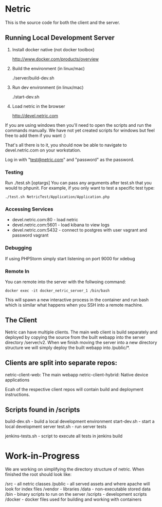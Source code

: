 # Netric
This is the source code for both the client and the server.

## Running Local Development Server

1. Install docker native (not docker toolbox)

    http://www.docker.com/products/overview

2. Build the environment (in linux/mac)
    
    ./server/build-dev.sh
    
3. Run dev environment (in linux/mac)

    ./start-dev.sh
    
4. Load netric in the browser

    http://devel.netric.com

If you are using windows then you'll need to open the scripts and run the commands manually. 
We have not yet created scripts for windows but feel free to add them if you want :)

That's all there is to it, you should now be able to navigate to 
devel.netric.com on your workstation.

Log in with "test@netric.com" and "password" as the password.

### Testing
Run ./test.sh [optargs]
You can pass any arguments after test.sh that you would to phpunit. For example,
if you only want to test a specific test type:

    ./test.sh NetricTest/Application/Application.php

### Accessing Services
- devel.netric.com:80 - load netric
- devel.netric.com:5601 - load kibana to view logs
- devel.netric.com:5432 - connect to postgres with user vagrant and password vagrant

### Debugging
If using PHPStorm simply start listening on port 9000 for xdebug

### Remote In

You can remote into the server with the follwoing command:

    docker exec -it docker_netric_server_1 /bin/bash
    
This will spawn a new interactive process in the container and run bash which
is similar what happens when you SSH into a remote machine.

## The Client

Netric can have multiple clients. The main web client is build separately and deployed by
copying the source from the built webapp into the server directory /server/v2. When we finish
moving the server into a new directory structure we will simply deploy the built
webapp into /public/*.

## Clients are split into separate repos:
netric-client-web: The main webapp
netric-client-hybrid: Native device applications

Ecah of the respective client repos will contain build and deployment instructions.

## Scripts found in /scripts

build-dev.sh - build a local development environment
start-dev.sh - start a local development server
test.sh - run server tests

jenkins-tests.sh - script to execute all tests in jenkins build

# Work-in-Progress

We are working on simplifying the directory structure of netric. When finished the root should 
look like:

/src - all netric classes
/public - all served assets and where apache will look for index files
/vendor - libraries
/data - non-executable stored data
/bin - binary scripts to run on the server
/scripts - development scripts
/docker - docker files used for building and working with containers